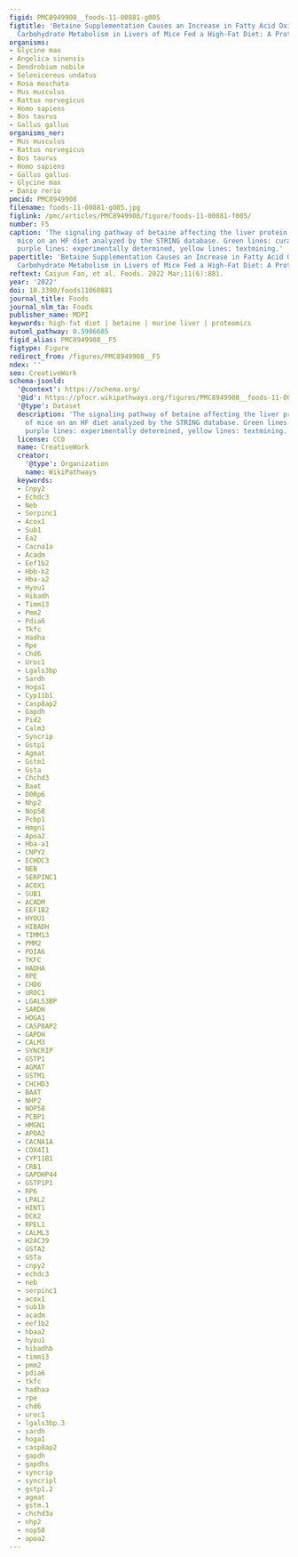 ```yaml
---
figid: PMC8949908__foods-11-00881-g005
figtitle: 'Betaine Supplementation Causes an Increase in Fatty Acid Oxidation and
  Carbohydrate Metabolism in Livers of Mice Fed a High-Fat Diet: A Proteomic Analysis'
organisms:
- Glycine max
- Angelica sinensis
- Dendrobium nobile
- Selenicereus undatus
- Rosa moschata
- Mus musculus
- Rattus norvegicus
- Homo sapiens
- Bos taurus
- Gallus gallus
organisms_ner:
- Mus musculus
- Rattus norvegicus
- Bos taurus
- Homo sapiens
- Gallus gallus
- Glycine max
- Danio rerio
pmcid: PMC8949908
filename: foods-11-00881-g005.jpg
figlink: /pmc/articles/PMC8949908/figure/foods-11-00881-f005/
number: F5
caption: 'The signaling pathway of betaine affecting the liver protein profile of
  mice on an HF diet analyzed by the STRING database. Green lines: curated databases,
  purple lines: experimentally determined, yellow lines: textmining.'
papertitle: 'Betaine Supplementation Causes an Increase in Fatty Acid Oxidation and
  Carbohydrate Metabolism in Livers of Mice Fed a High-Fat Diet: A Proteomic Analysis.'
reftext: Caiyun Fan, et al. Foods. 2022 Mar;11(6):881.
year: '2022'
doi: 10.3390/foods11060881
journal_title: Foods
journal_nlm_ta: Foods
publisher_name: MDPI
keywords: high-fat diet | betaine | murine liver | proteomics
automl_pathway: 0.5986685
figid_alias: PMC8949908__F5
figtype: Figure
redirect_from: /figures/PMC8949908__F5
ndex: ''
seo: CreativeWork
schema-jsonld:
  '@context': https://schema.org/
  '@id': https://pfocr.wikipathways.org/figures/PMC8949908__foods-11-00881-g005.html
  '@type': Dataset
  description: 'The signaling pathway of betaine affecting the liver protein profile
    of mice on an HF diet analyzed by the STRING database. Green lines: curated databases,
    purple lines: experimentally determined, yellow lines: textmining.'
  license: CC0
  name: CreativeWork
  creator:
    '@type': Organization
    name: WikiPathways
  keywords:
  - Cnpy2
  - Echdc3
  - Neb
  - Serpinc1
  - Acox1
  - Sub1
  - Ea2
  - Cacna1a
  - Acadm
  - Eef1b2
  - Hbb-b2
  - Hba-a2
  - Hyou1
  - Hibadh
  - Timm13
  - Pmm2
  - Pdia6
  - Tkfc
  - Hadha
  - Rpe
  - Chd6
  - Uroc1
  - Lgals3bp
  - Sardh
  - Hoga1
  - Cyp11b1
  - Casp8ap2
  - Gapdh
  - Pid2
  - Calm3
  - Syncrip
  - Gstp1
  - Agmat
  - Gstm1
  - Gsta
  - Chchd3
  - Baat
  - D0Rp6
  - Nhp2
  - Nop58
  - Pcbp1
  - Hmgn1
  - Apoa2
  - Hba-a1
  - CNPY2
  - ECHDC3
  - NEB
  - SERPINC1
  - ACOX1
  - SUB1
  - ACADM
  - EEF1B2
  - HYOU1
  - HIBADH
  - TIMM13
  - PMM2
  - PDIA6
  - TKFC
  - HADHA
  - RPE
  - CHD6
  - UROC1
  - LGALS3BP
  - SARDH
  - HOGA1
  - CASP8AP2
  - GAPDH
  - CALM3
  - SYNCRIP
  - GSTP1
  - AGMAT
  - GSTM1
  - CHCHD3
  - BAAT
  - NHP2
  - NOP58
  - PCBP1
  - HMGN1
  - APOA2
  - CACNA1A
  - COX4I1
  - CYP11B1
  - CRB1
  - GAPDHP44
  - GSTP1P1
  - RP6
  - LPAL2
  - HINT1
  - DCK2
  - RPEL1
  - CALML3
  - H2AC39
  - GSTA2
  - GSTa
  - cnpy2
  - echdc3
  - neb
  - serpinc1
  - acox1
  - sub1b
  - acadm
  - eef1b2
  - hbaa2
  - hyou1
  - hibadhb
  - timm13
  - pmm2
  - pdia6
  - tkfc
  - hadhaa
  - rpe
  - chd6
  - uroc1
  - lgals3bp.3
  - sardh
  - hoga1
  - casp8ap2
  - gapdh
  - gapdhs
  - syncrip
  - syncripl
  - gstp1.2
  - agmat
  - gstm.1
  - chchd3a
  - nhp2
  - nop58
  - apoa2
---
```

